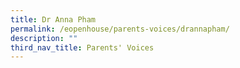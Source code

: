 ```yaml
---
title: Dr Anna Pham
permalink: /eopenhouse/parents-voices/drannapham/
description: ""
third_nav_title: Parents' Voices
---
```

